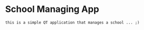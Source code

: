 School Managing App
===================

    this is a simple QT application that manages a school ... ;)
